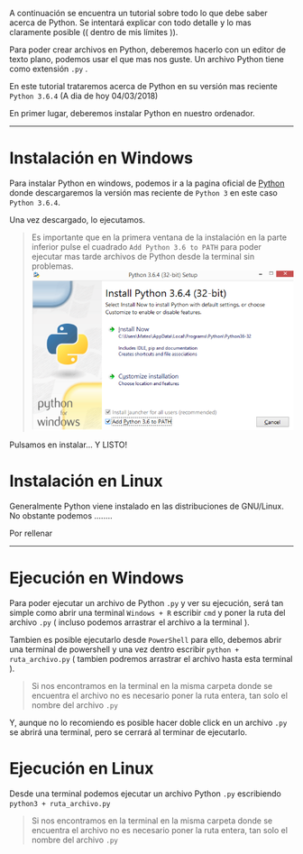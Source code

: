 A continuación se encuentra un tutorial sobre todo lo que debe saber acerca de Python. Se intentará explicar con todo detalle y lo mas claramente posible (( dentro de mis límites )).

Para poder crear archivos en Python, deberemos hacerlo con un editor de texto plano, podemos usar el que mas nos guste. Un archivo Python tiene como extensión `.py` .

En este tutorial trataremos acerca de Python en su versión mas reciente `Python 3.6.4` (A dia de hoy 04/03/2018)

En primer lugar, deberemos instalar Python en nuestro ordenador.

***

# Instalación en Windows

Para instalar Python en windows, podemos ir a la pagina oficial de [Python](https://www.python.org/downloads/) donde descargaremos la versión mas reciente de `Python 3` en este caso `Python 3.6.4`.

Una vez descargado, lo ejecutamos.

> Es importante que en la primera ventana de la instalación en la parte inferior pulse el cuadrado `Add Python 3.6 to PATH` para poder ejecutar mas tarde archivos de Python desde la terminal sin problemas.
![Instalación Python en Windows](https://github.com/acruma/learn/blob/master/spanish/python/assets/InstallPythonWindow.png)

Pulsamos en instalar... Y LISTO!

# Instalación en Linux

Generalmente Python viene instalado en las distribuciones de GNU/Linux. No obstante podemos ........

Por rellenar

***

# Ejecución en Windows

Para poder ejecutar un archivo de Python `.py` y ver su ejecución, será tan simple como abrir una terminal `Windows + R` escribir `cmd` y poner la ruta del archivo `.py` ( incluso podemos arrastrar el archivo a la terminal ). 

Tambien es posible ejecutarlo desde `PowerShell` para ello, debemos abrir una terminal de powershell y una vez dentro escribir `python + ruta_archivo.py` ( tambien podremos arrastrar el archivo hasta esta terminal ).

>Si nos encontramos en la terminal en la misma carpeta donde se encuentra el archivo no es necesario poner la ruta entera, tan solo el nombre del archivo `.py`

Y, aunque no lo recomiendo es posible hacer doble click en un archivo `.py` se abrirá una terminal, pero se cerrará al terminar de ejecutarlo.

# Ejecución en Linux

Desde una terminal podemos ejecutar un archivo Python `.py` escribiendo `python3 + ruta_archivo.py`

>Si nos encontramos en la terminal en la misma carpeta donde se encuentra el archivo no es necesario poner la ruta entera, tan solo el nombre del archivo `.py`

